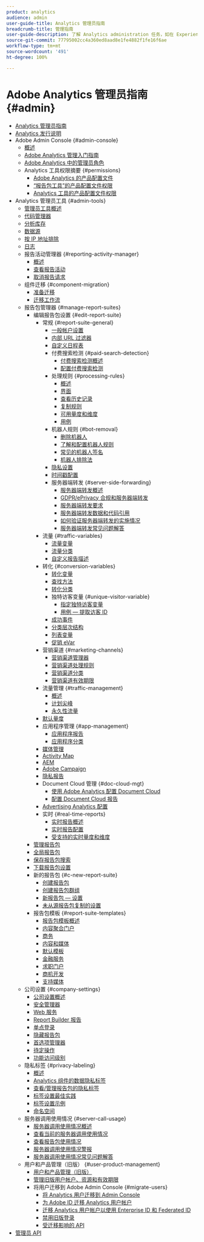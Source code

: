 ```yaml
---
product: analytics
audience: admin
user-guide-title: Analytics 管理员指南
breadcrumb-title: 管理指南
user-guide-description: 了解 Analytics administration 任务，如在 Experience Cloud Admin Console 中管理用户和产品、配置报告包等等。
source-git-commit: 77795002cc4a360ed8aad8e1fe4882f1fe16f6ae
workflow-type: tm+mt
source-wordcount: '491'
ht-degree: 100%

---
```



# Adobe Analytics 管理员指南 {#admin}

+ [Analytics 管理员指南](home.md)
+ [Analytics 发行说明](https://experienceleague.adobe.com/zh-hans/docs/analytics/release-notes/latest)
+ Adobe Admin Console {#admin-console}
   + [概述](admin-console/home.md)
   + [Adobe Analytics 管理入门指南](admin-console/first-admin-guide.md)
   + [Adobe Analytics 中的管理员角色](admin-console/admin-roles-in-analytics.md)
   + Analytics 工具权限摘要 {#permissions}
      + [Adobe Analytics 的产品配置文件](admin-console/permissions/product-profile.md)
      + [“报告包工具”的产品配置文件权限](admin-console/permissions/report-suite-tools.md)
      + [Analytics 工具的产品配置文件权限](admin-console/permissions/analytics-tools.md)
+ Analytics 管理员工具 {#admin-tools}
   + [管理员工具概述](tools/c-admin-tools.md)
   + [代码管理器](tools/code-manager-admin.md)
   + [分析库存](tools/analytics-inventory.md)
   + [数据源](tools/data-sources.md)
   + [按 IP 地址排除](tools/exclude-ip.md)
   + [日志](tools/logs.md)
   + 报告活动管理器 {#reporting-activity-manager}
      + [概述](tools/reporting-activity-manager/reporting-activity-overview.md)
      + [查看报告活动](tools//reporting-activity-manager/reporting-activity.md)
      + [取消报告请求](tools/reporting-activity-manager/reporting-activity-cancel-requests.md)
   + 组件迁移 {#component-migration}
      + [准备迁移](tools/component-migration/prepare-component-migration.md)
      + [迁移工作流](tools/component-migration/component-migration.md)
   + 报告包管理器 {#manage-report-suites}
      + 编辑报告包设置 {#edit-report-suite}
         + 常规 {#report-suite-general}
            + [一般帐户设置](tools/manage-rs/edit-settings/general/general-acct-settings-admin.md)
            + [内部 URL 过滤器](tools/manage-rs/edit-settings/general/internal-url-filter-admin.md)
            + [自定义日程表](tools/manage-rs/edit-settings/general/custom-calendar.md)
            + 付费搜索检测 {#paid-search-detection}
               + [付费搜索检测概述](tools/manage-rs/edit-settings/general/paid-search-detection/paid-search-detection.md)
               + [配置付费搜索检测](tools/manage-rs/edit-settings/general/paid-search-detection/t-paid-search-detection.md)
            + 处理规则 {#processing-rules}
               + [概述](tools/manage-rs/edit-settings/general/processing-rules/pr-overview.md)
               + [界面](tools/manage-rs/edit-settings/general/processing-rules/pr-interface.md)
               + [查看历史记录](tools/manage-rs/edit-settings/general/processing-rules/pr-view-history.md)
               + [复制规则](tools/manage-rs/edit-settings/general/processing-rules/pr-copy.md)
               + [可用量度和维度](tools/manage-rs/edit-settings/general/processing-rules/pr-variables.md)
               + [用例](tools/manage-rs/edit-settings/general/processing-rules/pr-use-cases.md)
            + 机器人规则 {#bot-removal}
               + [删除机器人](tools/manage-rs/edit-settings/general/bot-removal/bot-removal.md)
               + [了解和配置机器人规则](tools/manage-rs/edit-settings/general/bot-removal/bot-rules.md)
               + [常见的机器人签名](tools/manage-rs/edit-settings/general/bot-removal/bot-signatures.md)
               + [机器人排除法](tools/manage-rs/edit-settings/general/bot-removal/bot-exclusion-methods.md)
            + [隐私设置](tools/manage-rs/edit-settings/general/privacy-settings.md)
            + [时间戳配置](tools/manage-rs/edit-settings/general/timestamp-configuration.md)
            + 服务器端转发 {#server-side-forwarding}
               + [服务器端转发概述](tools/manage-rs/edit-settings/general/c-server-side-forwarding/ssf.md)
               + [GDPR/ePrivacy 合规和服务器端转发](tools/manage-rs/edit-settings/general/c-server-side-forwarding/ssf-gdpr.md)
               + [服务器端转发要求](tools/manage-rs/edit-settings/general/c-server-side-forwarding/ssf-requirements.md)
               + [服务器端转发数据和代码引用](tools/manage-rs/edit-settings/general/c-server-side-forwarding/ssf-reference.md)
               + [如何验证服务器端转发的实施情况](tools/manage-rs/edit-settings/general/c-server-side-forwarding/ssf-verify.md)
               + [服务器端转发常见问题解答](tools/manage-rs/edit-settings/general/c-server-side-forwarding/ssf-faq.md)
         + 流量 {#traffic-variables}
            + [流量变量](tools/manage-rs/edit-settings/c-traffic-variables/traffic-var.md)
            + [流量分类](tools/manage-rs/edit-settings/c-traffic-variables/traffic-classifications.md)
            + [自定义报告描述](tools/manage-rs/edit-settings/c-traffic-variables/custom-desc-admin.md)
         + 转化 {#conversion-variables}
            + [转化变量](tools/manage-rs/edit-settings/conversion-var-admin/conversion-var-admin.md)
            + [查找方法](tools/manage-rs/edit-settings/conversion-var-admin/finding-methods.md)
            + [转化分类](tools/manage-rs/edit-settings/conversion-var-admin/conversion-classifications.md)
            + 独特访客变量 {#unique-visitor-variable}
               + [指定独特访客变量](tools/manage-rs/edit-settings/conversion-var-admin/unique-visitor-variable-admin/t-unique-visitor-variable.md)
               + [用例 — 提取访客 ID](tools/manage-rs/edit-settings/conversion-var-admin/unique-visitor-variable-admin/extract-visitorids-usecase.md)
            + [成功事件](tools/manage-rs/edit-settings/conversion-var-admin/c-success-events/success-event.md)
            + [分类层次结构](tools/manage-rs/edit-settings/conversion-var-admin/classification-hierarchies.md)
            + [列表变量](tools/manage-rs/edit-settings/conversion-var-admin/list-var-admin.md)
            + [促销 eVar](tools/manage-rs/edit-settings/conversion-var-admin/merchandising-evars.md)
         + 营销渠道 {#marketing-channels}
            + [营销渠道管理器](tools/manage-rs/edit-settings/marketing-channels/c-channels.md)
            + [营销渠道处理规则](tools/manage-rs/edit-settings/marketing-channels/c-rules.md)
            + [营销渠道分类](tools/manage-rs/edit-settings/marketing-channels/classifications-mchannel.md)
            + [营销渠道有效期限](tools/manage-rs/edit-settings/marketing-channels/visitor-engagement.md)
         + 流量管理 {#traffic-management}
            + [概述](tools/manage-rs/edit-settings/c-traffic-management/traffic-management.md)
            + [计划尖峰](tools/manage-rs/edit-settings/c-traffic-management/t-traffic-schedule-spike.md)
            + [永久性流量](tools/manage-rs/edit-settings/c-traffic-management/t-traffic-permanent.md)
         + [默认量度](tools/manage-rs/edit-settings/default-metrics.md)
         + 应用程序管理 {#app-management}
            + [应用程序报告](tools/manage-rs/edit-settings/app-reporting.md)
            + [应用程序分类](tools/manage-rs/edit-settings/app-classifications.md)
         + [媒体管理](tools/manage-rs/edit-settings/media-management.md)
         + [Activity Map](tools/manage-rs/edit-settings/activity-map.md)
         + [AEM](tools/manage-rs/edit-settings/adobe-experience-manager.md)
         + [Adobe Campaign](tools/manage-rs/edit-settings/adobe-campaign.md)
         + [隐私报告](tools/manage-rs/edit-settings/privacy-reporting.md)
         + Document Cloud 管理 {#doc-cloud-mgt}
            + [使用 Adobe Analytics 配置 Document Cloud](tools/manage-rs/edit-settings/document-cloud-mgt.md)
            + [配置 Document Cloud 报告](tools/manage-rs/edit-settings/document-cloud-config.md)
         + [Advertising Analytics 配置](tools/manage-rs/edit-settings/advertising-analytics-config.md)
         + 实时 {#real-time-reports}
            + [实时报告概述](tools/manage-rs/edit-settings/realtime/realtime.md)
            + [实时报告配置](tools/manage-rs/edit-settings/realtime/t-realtime-admin.md)
            + [受支持的实时量度和维度](tools/manage-rs/edit-settings/realtime/realtime-metrics.md)
      + [管理报告包](tools/manage-rs/report-suites-admin.md)
      + [全局报告包](tools/manage-rs/rollup-report-suite.md)
      + [保存报告包搜索](tools/manage-rs/t-report-suite-saved-search.md)
      + [下载报告包设置](tools/manage-rs/t-download-rs-settings.md)
      + 新的报告包 {#c-new-report-suite}
         + [创建报告包](tools/manage-rs/new-rs/t-create-a-report-suite.md)
         + [创建报告包群组](tools/manage-rs/new-rs/t-create-rs-group.md)
         + [新报告包 — 设置](tools/manage-rs/new-rs/new-report-suite.md)
         + [未从源报告包复制的设置](tools/manage-rs/new-rs/settings-not-copied-from-rs.md)
      + 报告包模板 {#report-suite-templates}
         + [报告包模板概述](tools/manage-rs/rs-templates/report-suite-templates.md)
         + [内容聚合门户](tools/manage-rs/rs-templates/aggregator-portal.md)
         + [商务](tools/manage-rs/rs-templates/commerce-admin.md)
         + [内容和媒体](tools/manage-rs/rs-templates/content-media.md)
         + [默认模板](tools/manage-rs/rs-templates/default-rs-template.md)
         + [金融服务](tools/manage-rs/rs-templates/financial-services.md)
         + [求职门户](tools/manage-rs/rs-templates/job-portal.md)
         + [商机开发](tools/manage-rs/rs-templates/lead-generation.md)
         + [支持媒体](tools/manage-rs/rs-templates/support-media.md)
   + 公司设置 {#company-settings}
      + [公司设置概述](tools/company/c-company-settings.md)
      + [安全管理器](tools/company/security-manager.md)
      + [Web 服务](tools/company/web-services-admin.md)
      + [Report Builder 报告](tools/company/report-builder-reports-admin.md)
      + [单点登录](tools/company/single-signon-admin.md)
      + [隐藏报告包](tools/company/c-hide-report-suites.md)
      + [首选项管理器](tools/company/preferences-manager.md)
      + [待定操作](tools/company/pending-actions-admin.md)
      + [功能访问级别](tools/company/feature-access-levels.md)
   + 隐私标签 {#privacy-labeling}
      + [概述](tools/privacy-labeling/labeling-overview.md)
      + [Analytics 组件的数据隐私标签](tools/privacy-labeling/labels.md)
      + [查看/管理报告包的隐私标签](tools/privacy-labeling/view-settings.md)
      + [标签设置最佳实践](tools/privacy-labeling/best-practices.md)
      + [标签设置示例](tools/privacy-labeling/examples.md)
      + [命名空间](tools/privacy-labeling/namespaces.md)
   + 服务器调用使用情况 {#server-call-usage}
      + [服务器调用使用情况概述](tools/server-call-usage/overage-overview.md)
      + [查看当前的服务器调用使用情况](tools/server-call-usage/server-call-usage-dashboard.md)
      + [查看报告包使用情况](tools/server-call-usage/report-suite-usage.md)
      + [服务器调用使用情况警报](tools/server-call-usage/scu-alerts.md)
      + [服务器调用使用情况常见问题解答](tools/server-call-usage/overage-faq.md)
   + 用户和产品管理（旧版） {#user-product-management}
      + [用户和产品管理（旧版）](tools/user-management/user-management.md)
      + [管理旧版用户帐户、资源和有效期限](tools/user-management/users-assets.md)
      + 将用户迁移到 Adobe Admin Console {#migrate-users}
         + [将 Analytics 用户迁移到 Admin Console](tools/user-management/user-migration/c-migration-tool.md)
         + [为 Adobe ID 迁移 Analytics 用户帐户](tools/user-management/user-migration/t-migrate-users.md)
         + [迁移 Analytics 用户帐户以使用 Enterprise ID 和 Federated ID](tools/user-management/user-migration/migrate-enterprise.md)
         + [禁用旧版登录](tools/user-management/user-migration/t-disable-legacy-login.md)
         + [受迁移影响的 API](tools/user-management/user-migration/developer.md)
+ [管理员 API](https://developer.adobe.com/analytics-apis/docs/2.0/)
